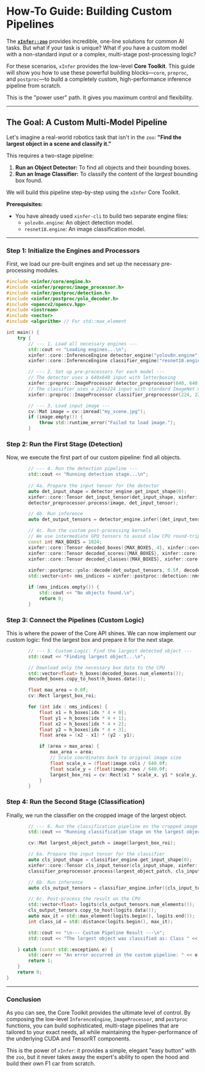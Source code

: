# How-To Guide: Building Custom Pipelines

The **[`xInfer::zoo`](../zoo-api/index.md)** provides incredible, one-line solutions for common AI tasks. But what if your task is unique? What if you have a custom model with a non-standard input or a complex, multi-stage post-processing logic?

For these scenarios, `xInfer` provides the low-level **Core Toolkit**. This guide will show you how to use these powerful building blocks—`core`, `preproc`, and `postproc`—to build a completely custom, high-performance inference pipeline from scratch.

This is the "power user" path. It gives you maximum control and flexibility.

---

## The Goal: A Custom Multi-Model Pipeline

Let's imagine a real-world robotics task that isn't in the `zoo`: **"Find the largest object in a scene and classify it."**

This requires a two-stage pipeline:
1.  **Run an Object Detector:** To find all objects and their bounding boxes.
2.  **Run an Image Classifier:** To classify the content of the *largest* bounding box found.

We will build this pipeline step-by-step using the `xInfer` Core Toolkit.

**Prerequisites:**
- You have already used `xinfer-cli` to build two separate engine files:
  - `yolov8n.engine`: An object detection model.
  - `resnet18.engine`: An image classification model.

---

### Step 1: Initialize the Engines and Processors

First, we load our pre-built engines and set up the necessary pre-processing modules.

```cpp
#include <xinfer/core/engine.h>
#include <xinfer/preproc/image_processor.h>
#include <xinfer/postproc/detection.h>
#include <xinfer/postproc/yolo_decoder.h>
#include <opencv2/opencv.hpp>
#include <iostream>
#include <vector>
#include <algorithm> // For std::max_element

int main() {
    try {
        // --- 1. Load all necessary engines ---
        std::cout << "Loading engines...\n";
        xinfer::core::InferenceEngine detector_engine("yolov8n.engine");
        xinfer::core::InferenceEngine classifier_engine("resnet18.engine");

        // --- 2. Set up pre-processors for each model ---
        // The detector uses a 640x640 input with letterboxing
        xinfer::preproc::ImageProcessor detector_preprocessor(640, 640, true);
        // The classifier uses a 224x224 input with standard ImageNet normalization
        xinfer::preproc::ImageProcessor classifier_preprocessor(224, 224, {0.485, 0.456, 0.406}, {0.229, 0.224, 0.225});

        // --- 3. Load input image ---
        cv::Mat image = cv::imread("my_scene.jpg");
        if (image.empty()) {
            throw std::runtime_error("Failed to load image.");
        }
```

### Step 2: Run the First Stage (Detection)

Now, we execute the first part of our custom pipeline: find all objects.

```cpp
        // --- 4. Run the detection pipeline ---
        std::cout << "Running detection stage...\n";
        
        // 4a. Prepare the input tensor for the detector
        auto det_input_shape = detector_engine.get_input_shape(0);
        xinfer::core::Tensor det_input_tensor(det_input_shape, xinfer::core::DataType::kFLOAT);
        detector_preprocessor.process(image, det_input_tensor);

        // 4b. Run inference
        auto det_output_tensors = detector_engine.infer({det_input_tensor});

        // 4c. Run the custom post-processing kernels
        // We use intermediate GPU tensors to avoid slow CPU round-trips
        const int MAX_BOXES = 1024;
        xinfer::core::Tensor decoded_boxes({MAX_BOXES, 4}, xinfer::core::DataType::kFLOAT);
        xinfer::core::Tensor decoded_scores({MAX_BOXES}, xinfer::core::DataType::kFLOAT);
        xinfer::core::Tensor decoded_classes({MAX_BOXES}, xinfer::core::DataType::kINT32);
        
        xinfer::postproc::yolo::decode(det_output_tensors, 0.5f, decoded_boxes, decoded_scores, decoded_classes);
        std::vector<int> nms_indices = xinfer::postproc::detection::nms(decoded_boxes, decoded_scores, 0.5f);

        if (nms_indices.empty()) {
            std::cout << "No objects found.\n";
            return 0;
        }
```

### Step 3: Connect the Pipelines (Custom Logic)

This is where the power of the Core API shines. We can now implement our custom logic: find the largest box and prepare it for the next stage.

```cpp
        // --- 5. Custom Logic: Find the largest detected object ---
        std::cout << "Finding largest object...\n";

        // Download only the necessary box data to the CPU
        std::vector<float> h_boxes(decoded_boxes.num_elements());
        decoded_boxes.copy_to_host(h_boxes.data());

        float max_area = 0.0f;
        cv::Rect largest_box_roi;

        for (int idx : nms_indices) {
            float x1 = h_boxes[idx * 4 + 0];
            float y1 = h_boxes[idx * 4 + 1];
            float x2 = h_boxes[idx * 4 + 2];
            float y2 = h_boxes[idx * 4 + 3];
            float area = (x2 - x1) * (y2 - y1);

            if (area > max_area) {
                max_area = area;
                // Scale coordinates back to original image size
                float scale_x = (float)image.cols / 640.0f;
                float scale_y = (float)image.rows / 640.0f;
                largest_box_roi = cv::Rect(x1 * scale_x, y1 * scale_y, (x2-x1) * scale_x, (y2-y1) * scale_y);
            }
        }
```

### Step 4: Run the Second Stage (Classification)

Finally, we run the classifier on the cropped image of the largest object.

```cpp
        // --- 6. Run the classification pipeline on the cropped image ---
        std::cout << "Running classification stage on the largest object...\n";

        cv::Mat largest_object_patch = image(largest_box_roi);

        // 6a. Prepare the input tensor for the classifier
        auto cls_input_shape = classifier_engine.get_input_shape(0);
        xinfer::core::Tensor cls_input_tensor(cls_input_shape, xinfer::core::DataType::kFLOAT);
        classifier_preprocessor.process(largest_object_patch, cls_input_tensor);

        // 6b. Run inference
        auto cls_output_tensors = classifier_engine.infer({cls_input_tensor});

        // 6c. Post-process the result on the CPU
        std::vector<float> logits(cls_output_tensors.num_elements());
        cls_output_tensors.copy_to_host(logits.data());
        auto max_it = std::max_element(logits.begin(), logits.end());
        int class_id = std::distance(logits.begin(), max_it);

        std::cout << "\n--- Custom Pipeline Result ---\n";
        std::cout << "The largest object was classified as: Class " << class_id << std::endl;

    } catch (const std::exception& e) {
        std::cerr << "An error occurred in the custom pipeline: " << e.what() << std::endl;
        return 1;
    }
    return 0;
}
```

---

### **Conclusion**

As you can see, the Core Toolkit provides the ultimate level of control. By composing the low-level `InferenceEngine`, `ImageProcessor`, and `postproc` functions, you can build sophisticated, multi-stage pipelines that are tailored to your exact needs, all while maintaining the hyper-performance of the underlying CUDA and TensorRT components.

This is the power of `xInfer`: it provides a simple, elegant "easy button" with the `zoo`, but it never takes away the expert's ability to open the hood and build their own F1 car from scratch.
